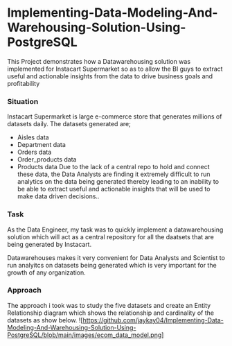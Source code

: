 # Implementing-Data-Modeling-And-Warehousing-Solution-Using-PostgreSQL
This Project demonstrates how a Datawarehousing solution was implemented for Instacart Supermarket so as to allow the BI guys to extract useful and actionable insights from the data to drive business goals and profitability

### Situation
Instacart Supermarket is large e-commerce store that generates millions of datasets daily. 
The datasets generated are;
*  Aisles data
*  Department data
*  Orders data
*  Order_products data
*  Products data
Due to the lack of a central repo to hold and connect these data, the Data Analysts are finding it extremely difficult to run analytics on the data being generated thereby leading to an inability to be able to extract useful and actionable insights that will be used to make data driven decisions..

### Task
As the Data Engineer, my task was to quickly implement a datawarehousing solution which will act as a central repository for all the daatsets that are being generated by Instacart.

Datawarehouses makes it very convenient for Data Analysts and Scientist to run analyitcs on datasets being generated which is very important for the growth of any organization.

### Approach
The approach i took was to study the five datasets and create an Entity Relationship diagram which shows the relationship and cardinality of the datasets as show below.
![https://github.com/jaykay04/Implementing-Data-Modeling-And-Warehousing-Solution-Using-PostgreSQL/blob/main/images/ecom_data_model.png]
